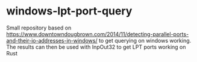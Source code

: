 # windows-lpt-port-query
Small repository based on https://www.downtowndougbrown.com/2014/11/detecting-parallel-ports-and-their-io-addresses-in-windows/ to get querying on windows working. The results can then be used with InpOut32 to get LPT ports working on Rust

